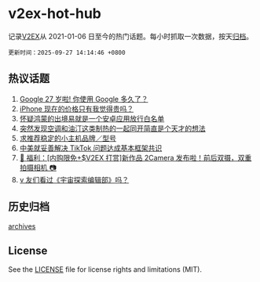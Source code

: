 # v2ex-hot-hub

 记录[V2EX](https://www.v2ex.com/)从 2021-01-06 日至今的热门话题。每小时抓取一次数据，按天[归档](archives)。

`更新时间：2025-09-27 14:14:46 +0800`

## 热议话题

1. [Google 27 岁啦! 你使用 Google 多久了？](https://www.v2ex.com/t/1162149)
1. [iPhone 现在的价格只有我觉得贵吗？](https://www.v2ex.com/t/1162101)
1. [怀疑鸿蒙的出境易就是一个安卓应用放行白名单](https://www.v2ex.com/t/1162082)
1. [突然发现空调和油汀这类制热的一起同开简直是个天才的想法](https://www.v2ex.com/t/1162009)
1. [求推荐稳定的小主机品牌／型号](https://www.v2ex.com/t/1162041)
1. [中美就妥善解决 TikTok 问题达成基本框架共识](https://www.v2ex.com/t/1162095)
1. [🎁 福利：[内购限免+$V2EX 打赏]新作品 2Camera 发布啦！前后双摄，双重拍摄相机 📷](https://www.v2ex.com/t/1162133)
1. [v 友们看过《宇宙探索编辑部》吗？](https://www.v2ex.com/t/1162080)

## 历史归档

[archives](archives)

## License

See the [LICENSE](LICENSE) file for license rights and limitations (MIT).
